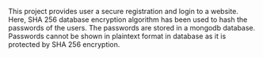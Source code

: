 This project provides user a secure registration and login to a website. Here, SHA 256 database encryption algorithm has been used to hash the passwords of the users. The passwords are stored in a mongodb database. Passwords cannot be shown in plaintext format in database as it is protected by SHA 256 encryption.
